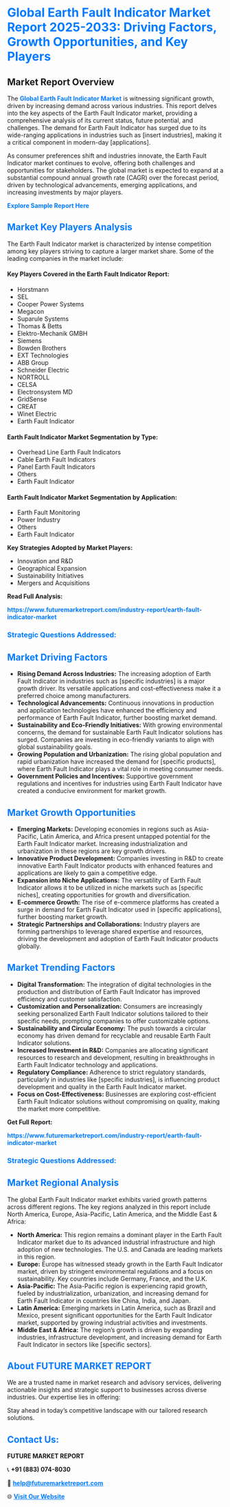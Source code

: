 <h1 style="color: #007BFF;">Global Earth Fault Indicator Market Report 2025-2033: Driving Factors, Growth Opportunities, and Key Players</h1>

<section id="overview">
<h2>Market Report Overview</h2>
<p>The <a href="https://www.futuremarketreport.com/industry-report/earth-fault-indicator-market" style="color: #007BFF; text-decoration: none;"><strong>Global Earth Fault Indicator Market</strong></a> is witnessing significant growth, driven by increasing demand across various industries. This report delves into the key aspects of the Earth Fault Indicator market, providing a comprehensive analysis of its current status, future potential, and challenges. The demand for Earth Fault Indicator has surged due to its wide-ranging applications in industries such as [insert industries], making it a critical component in modern-day [applications].</p>
<p>As consumer preferences shift and industries innovate, the Earth Fault Indicator market continues to evolve, offering both challenges and opportunities for stakeholders. The global market is expected to expand at a substantial compound annual growth rate (CAGR) over the forecast period, driven by technological advancements, emerging applications, and increasing investments by major players.</p>
</section>

<section id="overview">
<p><a href="https://www.futuremarketreport.com/request-sample/reportId=100001" style="color: #007BFF; text-decoration: none;"><strong>Explore Sample Report Here</strong></a></p>
</section>

<section id="key-players">
<h2 style="color: #007BFF;">Market Key Players Analysis</h2>
<p>The Earth Fault Indicator market is characterized by intense competition among key players striving to capture a larger market share. Some of the leading companies in the market include:</p>
<h4>Key Players Covered in the Earth Fault Indicator Report:</h4>
<ul><li>Horstmann</li><li>SEL</li><li>Cooper Power Systems</li><li>Megacon</li><li>Suparule Systems</li><li>Thomas &amp; Betts</li><li>Elektro-Mechanik GMBH</li><li>Siemens</li><li>Bowden Brothers</li><li>EXT Technologies</li><li>ABB Group</li><li>Schneider Electric</li><li>NORTROLL</li><li>CELSA</li><li>Electronsystem MD</li><li>GridSense</li><li>CREAT</li><li>Winet Electric</li><li>Earth Fault Indicator</li></ul>
<h4>Earth Fault Indicator Market Segmentation by Type:</h4>
<ul><li>Overhead Line Earth Fault Indicators</li><li>Cable Earth Fault Indicators</li><li>Panel Earth Fault Indicators</li><li>Others</li><li>Earth Fault Indicator</li></ul>

<h4>Earth Fault Indicator Market Segmentation by Application:</h4>
<ul><li>Earth Fault Monitoring</li><li>Power Industry</li><li>Others</li><li>Earth Fault Indicator</li></ul>
<p><strong>Key Strategies Adopted by Market Players:</strong></p>
<ul>
<li>Innovation and R&D</li>
<li>Geographical Expansion</li>
<li>Sustainability Initiatives</li>
<li>Mergers and Acquisitions</li>
</ul>
</section>

<section>
<p><strong>Read Full Analysis: </strong></p><a href="https://www.futuremarketreport.com/industry-report/earth-fault-indicator-market" style="color: #007BFF; text-decoration: none;"><strong>https://www.futuremarketreport.com/industry-report/earth-fault-indicator-market</strong></a>
<h3 style="color: #007BFF;">Strategic Questions Addressed:</h3>
</section>

<section id="driving-factors">
<h2 style="color: #007BFF;">Market Driving Factors</h2>
<ul>
<li><strong>Rising Demand Across Industries:</strong> The increasing adoption of Earth Fault Indicator in industries such as [specific industries] is a major growth driver. Its versatile applications and cost-effectiveness make it a preferred choice among manufacturers.</li>
<li><strong>Technological Advancements:</strong> Continuous innovations in production and application technologies have enhanced the efficiency and performance of Earth Fault Indicator, further boosting market demand.</li>
<li><strong>Sustainability and Eco-Friendly Initiatives:</strong> With growing environmental concerns, the demand for sustainable Earth Fault Indicator solutions has surged. Companies are investing in eco-friendly variants to align with global sustainability goals.</li>
<li><strong>Growing Population and Urbanization:</strong> The rising global population and rapid urbanization have increased the demand for [specific products], where Earth Fault Indicator plays a vital role in meeting consumer needs.</li>
<li><strong>Government Policies and Incentives:</strong> Supportive government regulations and incentives for industries using Earth Fault Indicator have created a conducive environment for market growth.</li>
</ul>
</section>

<section id="growth-opportunities">
<h2 style="color: #007BFF;">Market Growth Opportunities</h2>
<ul>
<li><strong>Emerging Markets:</strong> Developing economies in regions such as Asia-Pacific, Latin America, and Africa present untapped potential for the Earth Fault Indicator market. Increasing industrialization and urbanization in these regions are key growth drivers.</li>
<li><strong>Innovative Product Development:</strong> Companies investing in R&D to create innovative Earth Fault Indicator products with enhanced features and applications are likely to gain a competitive edge.</li>
<li><strong>Expansion into Niche Applications:</strong> The versatility of Earth Fault Indicator allows it to be utilized in niche markets such as [specific niches], creating opportunities for growth and diversification.</li>
<li><strong>E-commerce Growth:</strong> The rise of e-commerce platforms has created a surge in demand for Earth Fault Indicator used in [specific applications], further boosting market growth.</li>
<li><strong>Strategic Partnerships and Collaborations:</strong> Industry players are forming partnerships to leverage shared expertise and resources, driving the development and adoption of Earth Fault Indicator products globally.</li>
</ul>
</section>

<section id="trending-factors">
<h2 style="color: #007BFF;">Market Trending Factors</h2>
<ul>
<li><strong>Digital Transformation:</strong> The integration of digital technologies in the production and distribution of Earth Fault Indicator has improved efficiency and customer satisfaction.</li>
<li><strong>Customization and Personalization:</strong> Consumers are increasingly seeking personalized Earth Fault Indicator solutions tailored to their specific needs, prompting companies to offer customizable options.</li>
<li><strong>Sustainability and Circular Economy:</strong> The push towards a circular economy has driven demand for recyclable and reusable Earth Fault Indicator solutions.</li>
<li><strong>Increased Investment in R&D:</strong> Companies are allocating significant resources to research and development, resulting in breakthroughs in Earth Fault Indicator technology and applications.</li>
<li><strong>Regulatory Compliance:</strong> Adherence to strict regulatory standards, particularly in industries like [specific industries], is influencing product development and quality in the Earth Fault Indicator market.</li>
<li><strong>Focus on Cost-Effectiveness:</strong> Businesses are exploring cost-efficient Earth Fault Indicator solutions without compromising on quality, making the market more competitive.</li>
</ul>
</section>

<section>
<p><strong>Get Full Report: </strong></p><a href="https://www.futuremarketreport.com/industry-report/earth-fault-indicator-market" style="color: #007BFF; text-decoration: none;"><strong>https://www.futuremarketreport.com/industry-report/earth-fault-indicator-market</strong></a>
<h3 style="color: #007BFF;">Strategic Questions Addressed:</h3>
</section>


<section id="regional-analysis">
<h2 style="color: #007BFF;">Market Regional Analysis</h2>
<p>The global Earth Fault Indicator market exhibits varied growth patterns across different regions. The key regions analyzed in this report include North America, Europe, Asia-Pacific, Latin America, and the Middle East & Africa:</p>
<ul>
<li><strong>North America:</strong> This region remains a dominant player in the Earth Fault Indicator market due to its advanced industrial infrastructure and high adoption of new technologies. The U.S. and Canada are leading markets in this region.</li>
<li><strong>Europe:</strong> Europe has witnessed steady growth in the Earth Fault Indicator market, driven by stringent environmental regulations and a focus on sustainability. Key countries include Germany, France, and the U.K.</li>
<li><strong>Asia-Pacific:</strong> The Asia-Pacific region is experiencing rapid growth, fueled by industrialization, urbanization, and increasing demand for Earth Fault Indicator in countries like China, India, and Japan.</li>
<li><strong>Latin America:</strong> Emerging markets in Latin America, such as Brazil and Mexico, present significant opportunities for the Earth Fault Indicator market, supported by growing industrial activities and investments.</li>
<li><strong>Middle East & Africa:</strong> The region’s growth is driven by expanding industries, infrastructure development, and increasing demand for Earth Fault Indicator in sectors like [specific sectors].</li>
</ul>
</section>

<footer>
<h2 style="color: #007BFF;">About FUTURE MARKET REPORT</h2>
<p>We are a trusted name in market research and advisory services, delivering actionable insights and strategic support to businesses across diverse industries. Our expertise lies in offering:</p>

<p>Stay ahead in today’s competitive landscape with our tailored research solutions.</p>

<h2 style="color: #007BFF;">Contact Us:</h2>
<p><strong>FUTURE MARKET REPORT</strong></p>
<p>📞 <strong>+91 (883) 074-8030</strong></p>
<p>📧 <strong><a href="mailto:help@futuremarketreport.com" style="color: #007BFF;">help@futuremarketreport.com</a></strong></p>
<p>🌐 <strong><a href="https://www.futuremarketreport.com/" style="color: #007BFF;">Visit Our Website</a></strong></p>
</footer>